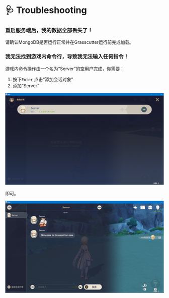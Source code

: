 # 🩺 Troubleshooting

### 重启服务端后，我的数据全部丢失了！

请确认MongoDB是否运行正常并在Grasscutter运行前完成加载。

### 我无法找到游戏内命令行，导致我无法输入任何指令！

游戏内命令操作由一个名为“Server”的空用户完成，你需要：

1. 按下`Enter` 点击“添加会话对象”
2. 添加“Server”

![](.gitbook/assets/AddMsgTarget.png)

即可。

![](.gitbook/assets/AddMsgTargetSuccess.png)
